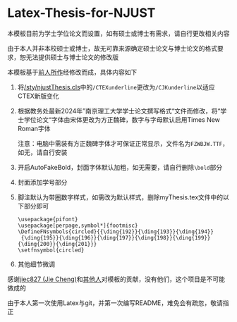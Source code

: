 # Latex-Thesis-for-NJUST

本模板目前为学士学位论文而设置，如有硕士或博士有需求，请自行更改相关内容

由于本人并非本校硕士或博士，故无可靠来源确定硕士论文与博士论文的格式要求，恕无法提供硕士与博士论文的修改版

本模板基于[前人所作](https://github.com/jiec827/njustThesis)经修改而成，具体内容如下

1. 将[/sty/njustThesis.cls](https://github.com/jiec827/njustThesis/blob/master/sty/njustThesis.cls)中的`/CTEXunderline`更改为`/CJKunderline`以适应CTEX新版变化

2. 根据教务处最新2024年”南京理工大学学士论文撰写格式“文件而修改，将“学士学位论文“字体由宋体更改为方正魏碑，数字与字母默认启用Times New Roman字体

   注意：电脑中需装有方正魏碑字体才可保证正常显示，文件名为`FZWBJW.TTF`，如无，请自行安装

3. 开启AutoFakeBold，封面字体默认加粗，如无需要，请自行删除`\bold`部分

4. 封面添加学号部分

5. 脚注默认为带圈数字样式，如需改为默认样式，删除myThesis.tex文件中的以下部分即可

   ```
   \usepackage{pifont}
   \usepackage[perpage,symbol*]{footmisc}
   \DefineFNsymbols{circled}{{\ding{192}}{\ding{193}}{\ding{194}}
   	{\ding{195}}{\ding{196}}{\ding{197}}{\ding{198}}{\ding{199}}{\ding{200}}{\ding{201}}}
   \setfnsymbol{circled}
   ```

6. 其他细节微调

感谢[jiec827 (Jie Cheng)](https://github.com/jiec827)和[其他人](https://code.google.com/archive/p/latex-njust808/)对模板的贡献，没有他们，这个项目是不可能做成的

由于本人第一次使用Latex与git，并第一次编写README，难免会有疏忽，敬请指正

